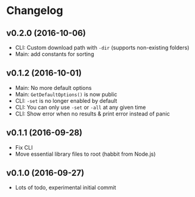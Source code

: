 # Changelog

## v0.2.0 (2016-10-06)

* CLI: Custom download path with `-dir` (supports non-existing folders)
* Main: add constants for sorting

## v0.1.2 (2016-10-01)

* Main: No more default options
* Main: `GetDefaultOptions()` is now public
* CLI: `-set` is no longer enabled by default
* CLI: You can only use `-set` or `-all` at any given time
* CLI: Show error when no results & print error instead of panic

## v0.1.1 (2016-09-28)

* Fix CLI
* Move essential library files to root (habbit from Node.js)

## v0.1.0 (2016-09-27)

* Lots of todo, experimental initial commit